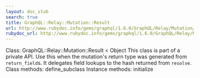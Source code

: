 ```yaml
---
layout: doc_stub
search: true
title: GraphQL::Relay::Mutation::Result
url: http://www.rubydoc.info/gems/graphql/1.6.0/GraphQL/Relay/Mutation/Result
rubydoc_url: http://www.rubydoc.info/gems/graphql/1.6.0/GraphQL/Relay/Mutation/Result
---
```


Class: GraphQL::Relay::Mutation::Result < Object
This class is part of a private API.
Use this when the mutation's return type was generated from
`return_field`s. It delegates field lookups to the hash returned
from `resolve`. 
Class methods:
define_subclass
Instance methods:
initialize

